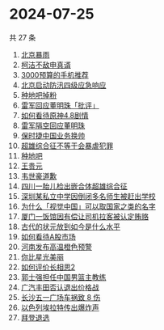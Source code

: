 # 2024-07-25

共 27 条

<!-- BEGIN ZHIHUSEARCH -->
<!-- 最后更新时间 Thu Jul 25 2024 16:04:46 GMT+0800 (China Standard Time) -->
1. [北京暴雨](https://www.zhihu.com/search?q=北京暴雨)
1. [柯洁不敌申真谞](https://www.zhihu.com/search?q=柯洁不敌申真谞)
1. [3000预算的手机推荐](https://www.zhihu.com/search?q=3000预算的手机推荐)
1. [北京启动防汛四级应急响应](https://www.zhihu.com/search?q=北京启动防汛四级应急响应)
1. [种地吧掉粉](https://www.zhihu.com/search?q=种地吧掉粉)
1. [雷军回应董明珠「批评」](https://www.zhihu.com/search?q=雷军回应董明珠「批评」)
1. [如何看待原神4.8剧情](https://www.zhihu.com/search?q=如何看待原神4.8剧情)
1. [雷军隔空回应董明珠](https://www.zhihu.com/search?q=雷军隔空回应董明珠)
1. [保时捷中国业务换帅](https://www.zhihu.com/search?q=保时捷中国业务换帅)
1. [超雄综合征不等于会暴虐犯罪](https://www.zhihu.com/search?q=超雄综合征不等于会暴虐犯罪)
1. [种地吧](https://www.zhihu.com/search?q=种地吧)
1. [王贵元](https://www.zhihu.com/search?q=王贵元)
1. [韦世豪道歉](https://www.zhihu.com/search?q=韦世豪道歉)
1. [四川一胎儿检出嵌合体超雄综合征](https://www.zhihu.com/search?q=四川一胎儿检出嵌合体超雄综合征)
1. [深圳某私立中学因倒闭多名师生被赶出学校](https://www.zhihu.com/search?q=深圳某私立中学因倒闭多名师生被赶出学校)
1. [为什么「视觉中国」可以取国家之类的名字](https://www.zhihu.com/search?q=为什么「视觉中国」可以取国家之类的名字)
1. [厦门一饭馆因有偿让司机拉客被认定贿赂](https://www.zhihu.com/search?q=厦门一饭馆因有偿让司机拉客被认定贿赂)
1. [古代的状元放到如今是什么水平](https://www.zhihu.com/search?q=古代的状元放到如今是什么水平)
1. [如何看待A股市场](https://www.zhihu.com/search?q=如何看待A股市场)
1. [河南发布高温橙色预警](https://www.zhihu.com/search?q=河南发布高温橙色预警)
1. [你比星光美丽](https://www.zhihu.com/search?q=你比星光美丽)
1. [如何评价长相思2](https://www.zhihu.com/search?q=如何评价长相思2)
1. [郭士强担任中国男篮主教练](https://www.zhihu.com/search?q=郭士强担任中国男篮主教练)
1. [广汽丰田否认退出价格战](https://www.zhihu.com/search?q=广汽丰田否认退出价格战)
1. [长沙五一广场车祸致 8 伤](https://www.zhihu.com/search?q=长沙五一广场车祸致%208%20伤)
1. [以色列埃拉特传出爆炸声](https://www.zhihu.com/search?q=以色列埃拉特传出爆炸声)
1. [拜登退选](https://www.zhihu.com/search?q=拜登退选)
<!-- END ZHIHUSEARCH -->
